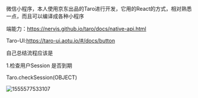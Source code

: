 微信小程序，本人使用京东出品的Taro进行开发，它用的React的方式，相对熟悉一点，而且可以编译成各种小程序

端能力：<https://nervjs.github.io/taro/docs/native-api.html>

Taro-UI:<https://taro-ui.aotu.io/#/docs/button>

自己总结流程应该是

1.检查用户Session 是否到期

Taro.checkSession(OBJECT)

![1555577533107](C:\Users\pengc\AppData\Roaming\Typora\typora-user-images\1555577533107.png)


